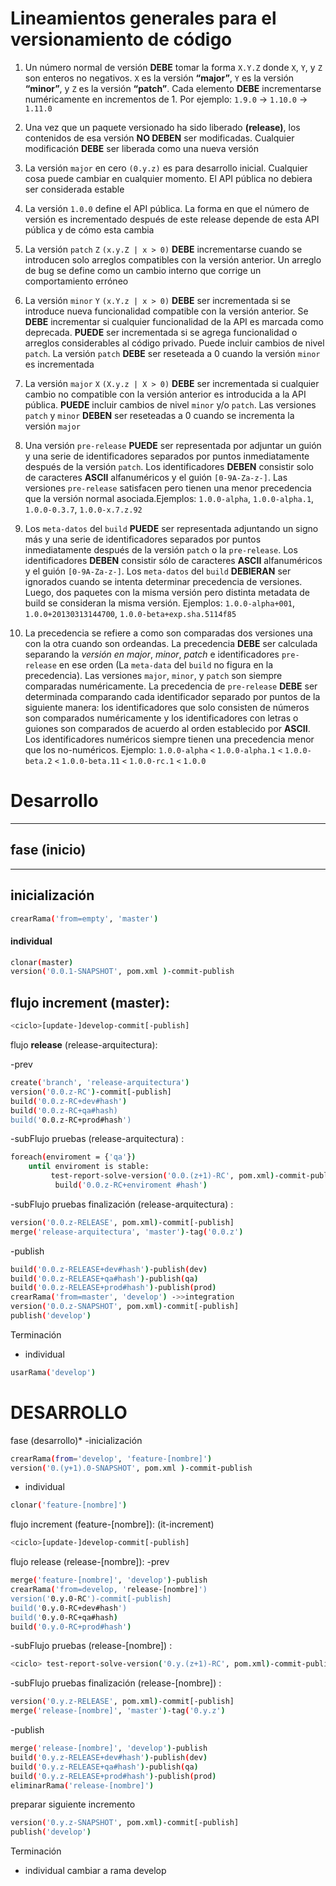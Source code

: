 # Lineamientos generales para el versionamiento de  código

1. Un número normal de versión **DEBE** tomar la forma `X.Y.Z` donde `X`, `Y`, y `Z` son enteros no negativos. `X` es la versión **“major”**, `Y` es la versión **“minor”**, y `Z` es la versión **“patch”**. Cada elemento **DEBE** incrementarse numéricamente en incrementos de 1. Por ejemplo: `1.9.0` -> `1.10.0` -> `1.11.0`

2. Una vez que un paquete versionado ha sido liberado **(release)**, los contenidos de esa versión **NO DEBEN** ser modificadas. Cualquier modificación **DEBE** ser liberada como una nueva versión

3. La versión `major` en cero `(0.y.z)` es para desarrollo inicial. Cualquier cosa puede cambiar en cualquier momento. El API pública no debiera ser considerada estable

4. La versión `1.0.0` define el API pública. La forma en que el número de versión es incrementado después de este release depende de esta API pública y de cómo esta cambia

5. La versión `patch` `Z` `(x.y.Z | x > 0)` **DEBE** incrementarse cuando se introducen solo arreglos compatibles con la versión anterior. Un arreglo de bug se define como un cambio interno que corrige un comportamiento erróneo

6. La versión `minor` `Y` `(x.Y.z | x > 0)` **DEBE** ser incrementada si se introduce nueva funcionalidad compatible con la versión anterior. Se **DEBE** incrementar si cualquier funcionalidad de la API es marcada como deprecada. **PUEDE** ser incrementada si se agrega funcionalidad o arreglos considerables al código privado. Puede incluir cambios de nivel `patch`. La versión `patch` **DEBE** ser reseteada a 0 cuando la versión `minor` es incrementada

7. La versión `major` `X` `(X.y.z | X > 0)` **DEBE** ser incrementada si cualquier cambio no compatible con la versión anterior es introducida a la API pública. **PUEDE** incluir cambios de nivel `minor` y/o `patch`. Las versiones `patch` y `minor` **DEBEN** ser reseteadas a 0 cuando se incrementa la versión `major`

8. Una versión `pre-release` **PUEDE** ser representada por adjuntar un guión y una serie de identificadores separados por puntos inmediatamente después de la versión `patch`. Los identificadores **DEBEN** consistir solo de caracteres **ASCII** alfanuméricos y el guión `[0-9A-Za-z-]`. Las versiones `pre-release` satisfacen pero tienen una menor precedencia que la versión normal asociada.Ejemplos: `1.0.0-alpha`, `1.0.0-alpha.1`, `1.0.0-0.3.7`, `1.0.0-x.7.z.92`

9. Los `meta-datos` del `build` **PUEDE** ser representada adjuntando un signo más y una serie de identificadores separados por puntos inmediatamente después de la versión `patch` o la `pre-release`. Los identificadores **DEBEN** consistir sólo de caracteres **ASCII** alfanuméricos y el guión `[0-9A-Za-z-]`. Los `meta-datos` del `build` **DEBIERAN** ser ignorados cuando se intenta determinar precedencia de versiones. Luego, dos paquetes con la misma versión pero distinta metadata de build se consideran la misma versión. Ejemplos: `1.0.0-alpha+001`, `1.0.0+20130313144700`, `1.0.0-beta+exp.sha.5114f85`

10. La precedencia se refiere a como son comparadas dos versiones una con la otra cuando son ordeandas. La precedencia **DEBE** ser calculada separando la _versión en major_, _minor_, _patch_ e identificadores `pre-release` en ese orden (La `meta-data` del `build` no figura en la precedencia). Las versiones `major`, `minor`, y `patch` son siempre comparadas numéricamente. La precedencia de `pre-release` **DEBE** ser determinada comparando cada identificador separado por puntos de la siguiente manera: los identificadores que solo consisten de números son comparados numéricamente y los identificadores con letras o guiones son comparados de acuerdo al orden establecido por **ASCII**. Los identificadores numéricos siempre tienen una precedencia menor que los no-numéricos. Ejemplo: `1.0.0-alpha` `<` `1.0.0-alpha.1` `<` `1.0.0-beta.2` `<` `1.0.0-beta.11` `<` `1.0.0-rc.1` `<` `1.0.0`


# Desarrollo
___

## fase (inicio)
---

## inicialización

```bash
crearRama('from=empty', 'master')
```

#### individual

```bash
clonar(master)
version('0.0.1-SNAPSHOT', pom.xml )-commit-publish
```

## flujo **increment** (master):

```bash
<ciclo>[update-]develop-commit[-publish]
```

flujo **release** (release-arquitectura):

-prev

```bash
create('branch', 'release-arquitectura')
version('0.0.z-RC')-commit[-publish]
build('0.0.z-RC+dev#hash')
build('0.0.z-RC+qa#hash)
build('0.0.z-RC+prod#hash')
```

-subFlujo pruebas (release-arquitectura) :

```bash
foreach(enviroment = {'qa'})
    until enviroment is stable:
         test-report-solve-version('0.0.(z+1)-RC', pom.xml)-commit-publish]
          build('0.0.z-RC+enviroment #hash')
```

-subFlujo pruebas finalización (release-arquitectura) :

```bash
version('0.0.z-RELEASE', pom.xml)-commit[-publish]
merge('release-arquitectura', 'master')-tag('0.0.z')
```

-publish

```bash
build('0.0.z-RELEASE+dev#hash')-publish(dev)
build('0.0.z-RELEASE+qa#hash')-publish(qa)
build('0.0.z-RELEASE+prod#hash')-publish(prod)
crearRama('from=master', 'develop') ->>integration
version('0.0.z-SNAPSHOT', pom.xml)-commit[-publish]
publish('develop')
```

Terminación
- individual

```bash
usarRama('develop')
```

# DESARROLLO

fase (desarrollo)*
-inicialización

```bash
crearRama(from='develop', 'feature-[nombre]')
version('0.(y+1).0-SNAPSHOT', pom.xml )-commit-publish
```

- individual
```bash
clonar('feature-[nombre]')
```

flujo increment (feature-[nombre]): (it-increment)

```bash
<ciclo>[update-]develop-commit[-publish]
```

flujo release (release-[nombre]):
-prev

```bash
merge('feature-[nombre]', 'develop')-publish
crearRama('from=develop, 'release-[nombre]')
version('0.y.0-RC')-commit[-publish]
build('0.y.0-RC+dev#hash')
build('0.y.0-RC+qa#hash)
build('0.y.0-RC+prod#hash')
```

-subFlujo pruebas (release-[nombre]) :
```bash
<ciclo> test-report-solve-version('0.y.(z+1)-RC', pom.xml)-commit-publish]
```

-subFlujo pruebas finalización (release-[nombre]) :

```bash
version('0.y.z-RELEASE', pom.xml)-commit[-publish]
merge('release-[nombre]', 'master')-tag('0.y.z')
```

-publish
```bash
merge('release-[nombre]', 'develop')-publish
build('0.y.z-RELEASE+dev#hash')-publish(dev)
build('0.y.z-RELEASE+qa#hash')-publish(qa)
build('0.y.z-RELEASE+prod#hash')-publish(prod)
eliminarRama('release-[nombre]')
```
preparar siguiente incremento

```bash
version('0.y.z-SNAPSHOT', pom.xml)-commit[-publish]
publish('develop')
```

Terminación
- individual
cambiar a rama develop
